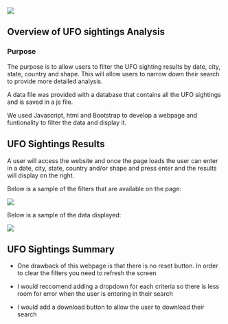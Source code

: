 <img src="https://github.com/andralobo/Module11-Challenge/blob/main/static/images/nasa2.jpg?raw=true">

## Overview of UFO sightings Analysis
### Purpose


The purpose is to allow users to filter the UFO sighting results by date, city, state, country and shape. This will allow users to narrow down their search to provide more detailed analysis.

A data file was provided with a database that contains all the UFO sightings and is saved in a js file.

We used Javascript, html and Bootstrap to develop a webpage and funtionality to filter the data and display it.





## UFO Sightings Results

A user will access the website and once the page loads the user can enter in a date, city, state, country and/or shape and press enter and the results will display on the right.

Below is a sample of the filters that are available on the page:

<img src="https://github.com/andralobo/Module11-Challenge/blob/main/static/images/filters.png?raw=true">

Below is a sample of the data displayed:

<img src="https://github.com/andralobo/Module11-Challenge/blob/main/static/images/data.png?raw=true">

## UFO Sightings Summary

 -  One drawback of this webpage is that there is no reset button.  In order to clear the filters you need to refresh the screen
 
 -  I would reccomend adding a dropdown for each criteria so there is less room for error when the user is entering in their search
 -  I would add a download button to allow the user to download their search
